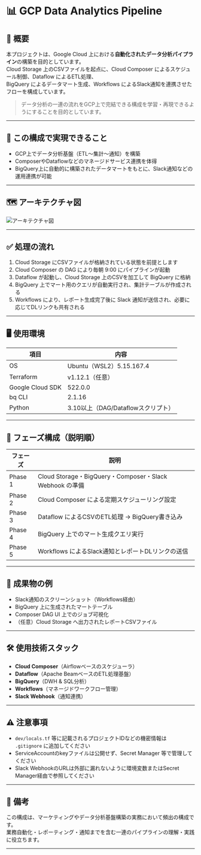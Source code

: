 # 📊 GCP Data Analytics Pipeline

## 📌 概要

本プロジェクトは、Google Cloud 上における**自動化されたデータ分析パイプライン**の構築を目的としています。  
Cloud Storage 上のCSVファイルを起点に、Cloud Composer によるスケジュール制御、Dataflow によるETL処理、  
BigQuery によるデータマート生成、Workflows によるSlack通知を連携させたフローを構成しています。

> データ分析の一連の流れをGCP上で完結できる構成を学習・再現できるようにすることを目的としています。

---

## 🎯 この構成で実現できること

- GCP上でデータ分析基盤（ETL〜集計〜通知）を構築
- ComposerやDataflowなどのマネージドサービス連携を体得
- BigQuery上に自動的に構築されたデータマートをもとに、Slack通知などの運用連携が可能

---

## 🗺 アーキテクチャ図

![アーキテクチャ図](picture/arch.png)

---

## ✅ 処理の流れ

1. Cloud Storage にCSVファイルが格納されている状態を前提とします
2. Cloud Composer の DAG により毎朝 9:00 にパイプラインが起動
3. Dataflow が起動し、Cloud Storage 上のCSVを加工して BigQuery に格納
4. BigQuery 上でマート用のクエリが自動実行され、集計テーブルが作成される
5. Workflows により、レポート生成完了後に Slack 通知が送信され、必要に応じてDLリンクも共有される

---

## 🖥 使用環境

| 項目 | 内容 |
|------|------|
| OS | Ubuntu（WSL2）5.15.167.4 |
| Terraform | v1.12.1（任意） |
| Google Cloud SDK | 522.0.0 |
| bq CLI | 2.1.16 |
| Python | 3.10以上（DAG/Dataflowスクリプト） |

---

## 📁 フェーズ構成（説明順）

| フェーズ | 説明 |
|---------|------|
| Phase 1 | Cloud Storage・BigQuery・Composer・Slack Webhook の準備 |
| Phase 2 | Cloud Composer による定期スケジューリング設定 |
| Phase 3 | Dataflow によるCSVのETL処理 → BigQuery書き込み |
| Phase 4 | BigQuery 上でのマート生成クエリ実行 |
| Phase 5 | Workflows によるSlack通知とレポートDLリンクの送信 |

---

## 📌 成果物の例

- Slack通知のスクリーンショット（Workflows経由）
- BigQuery 上に生成されたマートテーブル
- Composer DAG UI 上でのジョブ可視化
- （任意）Cloud Storage へ出力されたレポートCSVファイル

---

## 🛠 使用技術スタック

- **Cloud Composer**（Airflowベースのスケジューラ）
- **Dataflow**（Apache BeamベースのETL処理基盤）
- **BigQuery**（DWH & SQL分析）
- **Workflows**（マネージドワークフロー管理）
- **Slack Webhook**（通知連携）

---

## ⚠️ 注意事項

- `dev/locals.tf` 等に記載されるプロジェクトIDなどの機密情報は `.gitignore` に追加してください
- ServiceAccountのkeyファイルは公開せず、Secret Manager 等で管理してください
- Slack WebhookのURLは外部に漏れないように環境変数またはSecret Manager経由で参照してください

---

## 📌 備考

この構成は、マーケティングやデータ分析基盤構築の実務において頻出の構成です。  
業務自動化・レポーティング・通知までを含む一連のパイプラインの理解・実践に役立ちます。

---

